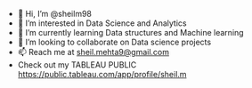 - 👋 Hi, I’m @sheilm98
- 👀 I’m interested in Data Science and Analytics
- 🌱 I’m currently learning Data structures and Machine learning
- 💞️ I’m looking to collaborate on Data science projects
- 📫 Reach me at sheil.mehta9@gmail.com
- Check out my TABLEAU PUBLIC https://public.tableau.com/app/profile/sheil.m

<!---
sheilm98/sheilm98 is a ✨ special ✨ repository because its `README.md` (this file) appears on your GitHub profile.
You can click the Preview link to take a look at your changes.
--->
